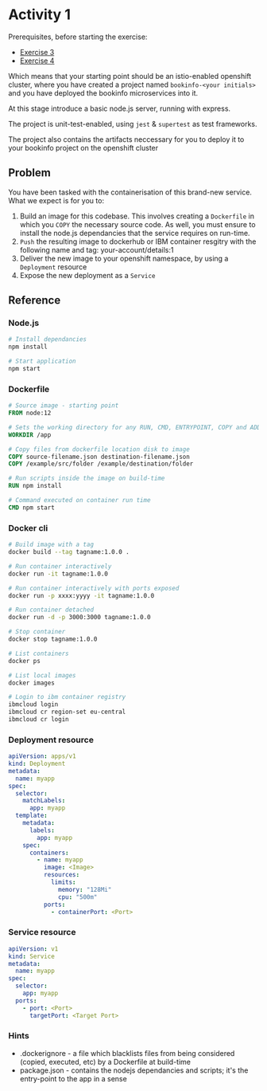 # Activity 1

Prerequisites, before starting the exercise:

- [Exercise 3](https://github.com/ibm-garage-cph/istio-roks-101/tree/master/workshop/exercise-3)
- [Exercise 4](https://github.com/ibm-garage-cph/istio-roks-101/tree/master/workshop/exercise-4)

Which means that your starting point should be an istio-enabled openshift cluster, where you have created a project named `bookinfo-<your initials>` and you have deployed the bookinfo microservices into it.

At this stage introduce a basic node.js server, running with express.

The project is unit-test-enabled, using `jest` & `supertest` as test frameworks.

The project also contains the artifacts neccessary for you to deploy it to your bookinfo project on the openshift cluster

## Problem

You have been tasked with the containerisation of this brand-new service. What we expect is for you to:

1. Build an image for this codebase. This involves creating a `Dockerfile` in which you `COPY` the necessary source code. As well, you must ensure to install the node.js dependancies that the service requires on run-time.
2. `Push` the resulting image to dockerhub or IBM container resgitry with the following name and tag: your-account/details:1
3. Deliver the new image to your openshift namespace, by using a `Deployment` resource
4. Expose the new deployment as a `Service`

## Reference

### Node.js

```bash
# Install dependancies
npm install

# Start application
npm start
```

### Dockerfile

```Dockerfile
# Source image - starting point
FROM node:12

# Sets the working directory for any RUN, CMD, ENTRYPOINT, COPY and ADD command
WORKDIR /app

# Copy files from dockerfile location disk to image
COPY source-filename.json destination-filename.json
COPY /example/src/folder /example/destination/folder

# Run scripts inside the image on build-time
RUN npm install

# Command executed on container run time
CMD npm start
```

### Docker cli

```bash
# Build image with a tag
docker build --tag tagname:1.0.0 .

# Run container interactively
docker run -it tagname:1.0.0

# Run container interactively with ports exposed
docker run -p xxxx:yyyy -it tagname:1.0.0

# Run container detached
docker run -d -p 3000:3000 tagname:1.0.0

# Stop container
docker stop tagname:1.0.0

# List containers
docker ps

# List local images
docker images

# Login to ibm container registry
ibmcloud login
ibmcloud cr region-set eu-central
ibmcloud cr login
```

### Deployment resource

```yaml
apiVersion: apps/v1
kind: Deployment
metadata:
  name: myapp
spec:
  selector:
    matchLabels:
      app: myapp
  template:
    metadata:
      labels:
        app: myapp
    spec:
      containers:
        - name: myapp
          image: <Image>
          resources:
            limits:
              memory: "128Mi"
              cpu: "500m"
          ports:
            - containerPort: <Port>
```

### Service resource

```yaml
apiVersion: v1
kind: Service
metadata:
  name: myapp
spec:
  selector:
    app: myapp
  ports:
    - port: <Port>
      targetPort: <Target Port>
```

### Hints

- .dockerignore - a file which blacklists files from being considered (copied, executed, etc) by a Dockerfile at build-time
- package.json - contains the nodejs dependancies and scripts; it's the entry-point to the app in a sense
